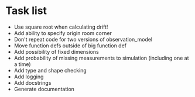 # Task list

* Use square root when calculating drift!
* Add ability to specify origin room corner
* Don't repeat code for two versions of observation_model
* Move function defs outside of big function def
* Add possibility of fixed dimensions
* Add probability of missing measurements to simulation (including one at a time)
* Add type and shape checking
* Add logging
* Add docstrings
* Generate documentation
